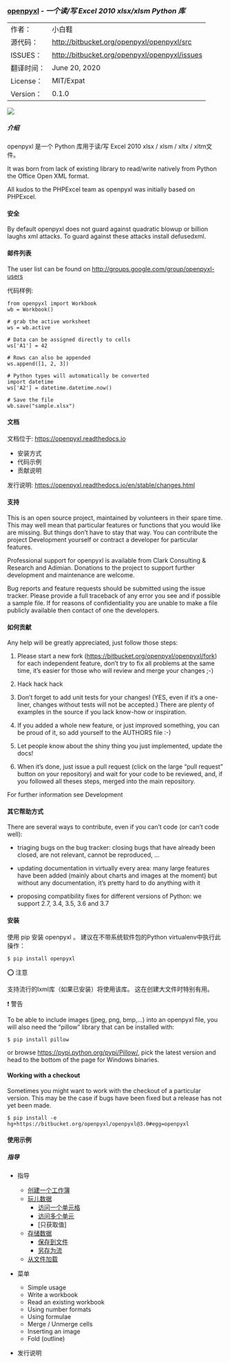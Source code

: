 ### [openpyxl]() - ***一个读/写 Excel 2010 xlsx/xlsm Python 库***


|||
|:-|:-|
|作者：|小白鞋|
|源代码：|http://bitbucket.org/openpyxl/openpyxl/src|
|ISSUES：|http://bitbucket.org/openpyxl/openpyxl/issues|
|翻译时间：|June 20, 2020|
|License：|MIT/Expat|
|Version：|0.1.0|



![](https://s3.amazonaws.com/assets.coveralls.io/badges/coveralls_95.svg)

##### 介绍

openpyxl 是一个 Python 库用于读/写 Excel 2010 xlsx / xlsm / xltx / xltm文件。

It was born from lack of existing library to read/write natively from Python the Office Open XML format.

All kudos to the PHPExcel team as openpyxl was initially based on PHPExcel.

#### 安全

By default openpyxl does not guard against quadratic blowup or billion laughs xml attacks. To guard against these attacks install defusedxml.

#### 邮件列表

The user list can be found on http://groups.google.com/group/openpyxl-users

代码样例:

```
from openpyxl import Workbook
wb = Workbook()

# grab the active worksheet
ws = wb.active

# Data can be assigned directly to cells
ws['A1'] = 42

# Rows can also be appended
ws.append([1, 2, 3])

# Python types will automatically be converted
import datetime
ws['A2'] = datetime.datetime.now()

# Save the file
wb.save("sample.xlsx")

```

#### 文档

文档位于: https://openpyxl.readthedocs.io

- 安装方式
- 代码示例
- 贡献说明

发行说明: https://openpyxl.readthedocs.io/en/stable/changes.html


#### 支持

This is an open source project, maintained by volunteers in their spare time. This may well mean that particular features or functions that you would like are missing. But things don’t have to stay that way. You can contribute the project Development yourself or contract a developer for particular features.

Professional support for openpyxl is available from Clark Consulting & Research and Adimian. Donations to the project to support further development and maintenance are welcome.

Bug reports and feature requests should be submitted using the issue tracker. Please provide a full traceback of any error you see and if possible a sample file. If for reasons of confidentiality you are unable to make a file publicly available then contact of one the developers.


#### 如何贡献

Any help will be greatly appreciated, just follow those steps:

1. Please start a new fork (https://bitbucket.org/openpyxl/openpyxl/fork) for each independent feature, don’t try to fix all problems at the same time, it’s easier for those who will review and merge your changes ;-)

2. Hack hack hack

3. Don’t forget to add unit tests for your changes! (YES, even if it’s a one-liner, changes without tests will not be accepted.) There are plenty of examples in the source if you lack know-how or inspiration.

4. If you added a whole new feature, or just improved something, you can be proud of it, so add yourself to the AUTHORS file :-)

5. Let people know about the shiny thing you just implemented, update the docs!

6. When it’s done, just issue a pull request (click on the large “pull request” button on your repository) and wait for your code to be reviewed, and, if you followed all theses steps, merged into the main repository.

For further information see Development

#### 其它帮助方式

There are several ways to contribute, even if you can’t code (or can’t code well):

- triaging bugs on the bug tracker: closing bugs that have already been closed, are not relevant, cannot be reproduced, …

- updating documentation in virtually every area: many large features have been added (mainly about charts and images at the moment) but without any documentation, it’s pretty hard to do anything with it

- proposing compatibility fixes for different versions of Python: we support 2.7, 3.4, 3.5, 3.6 and 3.7

#### 安装


使用 pip 安装 openpyxl 。 建议在不带系统软件包的Python virtualenv中执行此操作：

`$ pip install openpyxl`


:o: 注意

支持流行的lxml库（如果已安装）将使用该库。 这在创建大文件时特别有用。

:heavy_exclamation_mark: 警告

To be able to include images (jpeg, png, bmp,…) into an openpyxl file, you will also need the “pillow” library that can be installed with:

`$ pip install pillow`

or browse https://pypi.python.org/pypi/Pillow/, pick the latest version and head to the bottom of the page for Windows binaries.

#### Working with a checkout

Sometimes you might want to work with the checkout of a particular version. This may be the case if bugs have been fixed but a release has not yet been made.

`$ pip install -e hg+https://bitbucket.org/openpyxl/openpyxl@3.0#egg=openpyxl`

#### 使用示例

##### 指导

- 指导
	- [创建一个工作簿]()
	- [玩儿数据]()
		- [访问一个单元格]()
		- [访问多个单元]()
		- [只获取值]
	- [存储数据]()
		- [保存到文件]()
		- [另存为流]()
	- [从文件加载]()

- 菜单
	- Simple usage
	- Write a workbook
	- Read an existing workbook
	- Using number formats
	- Using formulae
	- Merge / Unmerge cells
	- Inserting an image
	- Fold (outline)
- 发行说明